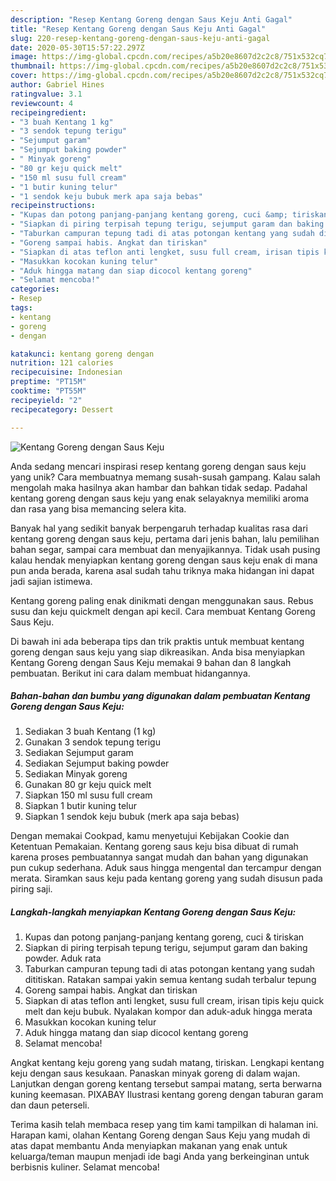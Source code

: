 ```yaml
---
description: "Resep Kentang Goreng dengan Saus Keju Anti Gagal"
title: "Resep Kentang Goreng dengan Saus Keju Anti Gagal"
slug: 220-resep-kentang-goreng-dengan-saus-keju-anti-gagal
date: 2020-05-30T15:57:22.297Z
image: https://img-global.cpcdn.com/recipes/a5b20e8607d2c2c8/751x532cq70/kentang-goreng-dengan-saus-keju-foto-resep-utama.jpg
thumbnail: https://img-global.cpcdn.com/recipes/a5b20e8607d2c2c8/751x532cq70/kentang-goreng-dengan-saus-keju-foto-resep-utama.jpg
cover: https://img-global.cpcdn.com/recipes/a5b20e8607d2c2c8/751x532cq70/kentang-goreng-dengan-saus-keju-foto-resep-utama.jpg
author: Gabriel Hines
ratingvalue: 3.1
reviewcount: 4
recipeingredient:
- "3 buah Kentang 1 kg"
- "3 sendok tepung terigu"
- "Sejumput garam"
- "Sejumput baking powder"
- " Minyak goreng"
- "80 gr keju quick melt"
- "150 ml susu full cream"
- "1 butir kuning telur"
- "1 sendok keju bubuk merk apa saja bebas"
recipeinstructions:
- "Kupas dan potong panjang-panjang kentang goreng, cuci &amp; tiriskan"
- "Siapkan di piring terpisah tepung terigu, sejumput garam dan baking powder. Aduk rata"
- "Taburkan campuran tepung tadi di atas potongan kentang yang sudah dititiskan. Ratakan sampai yakin semua kentang sudah terbalur tepung"
- "Goreng sampai habis. Angkat dan tiriskan"
- "Siapkan di atas teflon anti lengket, susu full cream, irisan tipis keju quick melt dan keju bubuk. Nyalakan kompor dan aduk-aduk hingga merata"
- "Masukkan kocokan kuning telur"
- "Aduk hingga matang dan siap dicocol kentang goreng"
- "Selamat mencoba!"
categories:
- Resep
tags:
- kentang
- goreng
- dengan

katakunci: kentang goreng dengan 
nutrition: 121 calories
recipecuisine: Indonesian
preptime: "PT15M"
cooktime: "PT55M"
recipeyield: "2"
recipecategory: Dessert

---
```



![Kentang Goreng dengan Saus Keju](https://img-global.cpcdn.com/recipes/a5b20e8607d2c2c8/751x532cq70/kentang-goreng-dengan-saus-keju-foto-resep-utama.jpg)

Anda sedang mencari inspirasi resep kentang goreng dengan saus keju yang unik? Cara membuatnya memang susah-susah gampang. Kalau salah mengolah maka hasilnya akan hambar dan bahkan tidak sedap. Padahal kentang goreng dengan saus keju yang enak selayaknya memiliki aroma dan rasa yang bisa memancing selera kita.

Banyak hal yang sedikit banyak berpengaruh terhadap kualitas rasa dari kentang goreng dengan saus keju, pertama dari jenis bahan, lalu pemilihan bahan segar, sampai cara membuat dan menyajikannya. Tidak usah pusing kalau hendak menyiapkan kentang goreng dengan saus keju enak di mana pun anda berada, karena asal sudah tahu triknya maka hidangan ini dapat jadi sajian istimewa.

Kentang goreng paling enak dinikmati dengan menggunakan saus. Rebus susu dan keju quickmelt dengan api kecil. Cara membuat Kentang Goreng Saus Keju.


Di bawah ini ada beberapa tips dan trik praktis untuk membuat kentang goreng dengan saus keju yang siap dikreasikan. Anda bisa menyiapkan Kentang Goreng dengan Saus Keju memakai 9 bahan dan 8 langkah pembuatan. Berikut ini cara dalam membuat hidangannya.

<!--inarticleads1-->

##### Bahan-bahan dan bumbu yang digunakan dalam pembuatan Kentang Goreng dengan Saus Keju:

1. Sediakan 3 buah Kentang (1 kg)
1. Gunakan 3 sendok tepung terigu
1. Sediakan Sejumput garam
1. Sediakan Sejumput baking powder
1. Sediakan  Minyak goreng
1. Gunakan 80 gr keju quick melt
1. Siapkan 150 ml susu full cream
1. Siapkan 1 butir kuning telur
1. Siapkan 1 sendok keju bubuk (merk apa saja bebas)


Dengan memakai Cookpad, kamu menyetujui Kebijakan Cookie dan Ketentuan Pemakaian. Kentang goreng saus keju bisa dibuat di rumah karena proses pembuatannya sangat mudah dan bahan yang digunakan pun cukup sederhana. Aduk saus hingga mengental dan tercampur dengan merata. Siramkan saus keju pada kentang goreng yang sudah disusun pada piring saji. 

<!--inarticleads2-->

##### Langkah-langkah menyiapkan Kentang Goreng dengan Saus Keju:

1. Kupas dan potong panjang-panjang kentang goreng, cuci &amp; tiriskan
1. Siapkan di piring terpisah tepung terigu, sejumput garam dan baking powder. Aduk rata
1. Taburkan campuran tepung tadi di atas potongan kentang yang sudah dititiskan. Ratakan sampai yakin semua kentang sudah terbalur tepung
1. Goreng sampai habis. Angkat dan tiriskan
1. Siapkan di atas teflon anti lengket, susu full cream, irisan tipis keju quick melt dan keju bubuk. Nyalakan kompor dan aduk-aduk hingga merata
1. Masukkan kocokan kuning telur
1. Aduk hingga matang dan siap dicocol kentang goreng
1. Selamat mencoba!


Angkat kentang keju goreng yang sudah matang, tiriskan. Lengkapi kentang keju dengan saus kesukaan. Panaskan minyak goreng di dalam wajan. Lanjutkan dengan goreng kentang tersebut sampai matang, serta berwarna kuning keemasan. PIXABAY Ilustrasi kentang goreng dengan taburan garam dan daun peterseli. 

Terima kasih telah membaca resep yang tim kami tampilkan di halaman ini. Harapan kami, olahan Kentang Goreng dengan Saus Keju yang mudah di atas dapat membantu Anda menyiapkan makanan yang enak untuk keluarga/teman maupun menjadi ide bagi Anda yang berkeinginan untuk berbisnis kuliner. Selamat mencoba!
